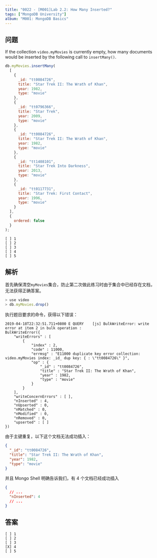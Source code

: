 ```yaml
---
title: "0022 - [M001]Lab 2.2: How Many Inserted?"
tags: ["MongoDB University"]
album: "M001: MongoDB Basics"
---
```


## 问题

If the collection `video.myMovies` is currently empty, how many documents would be inserted by the following call to `insertMany()`.

```js
db.myMovies.insertMany(
  [
    {
      _id: "tt0084726",
      title: "Star Trek II: The Wrath of Khan",
      year: 1982,
      type: "movie"
    },
    {
      _id: "tt0796366",
      title: "Star Trek",
      year: 2009,
      type: "movie"
    },
    {
      _id: "tt0084726",
      title: "Star Trek II: The Wrath of Khan",
      year: 1982,
      type: "movie"
    },
    {
      _id: "tt1408101",
      title: "Star Trek Into Darkness",
      year: 2013,
      type: "movie"
    },
    {
      _id: "tt0117731",
      title: "Star Trek: First Contact",
      year: 1996,
      type: "movie"
    }
  ],
  {
    ordered: false
  }
);
```

```
[ ] 1
[ ] 2
[ ] 3
[ ] 4
[ ] 5
```

## 解析

首先确保清空`myMovies`集合，防止第二次做此练习时由于集合中已经存在文档，无法获得正确答案。

```js
> use video
> db.myMovies.drop()
```

执行题目要求的命令，获得以下错误：

```
2019-04-18T22:32:51.711+0800 E QUERY    [js] BulkWriteError: write error at item 2 in bulk operation :
BulkWriteError({
	"writeErrors" : [
		{
			"index" : 2,
			"code" : 11000,
			"errmsg" : "E11000 duplicate key error collection: video.myMovies index: _id_ dup key: { : \"tt0084726\" }",
			"op" : {
				"_id" : "tt0084726",
				"title" : "Star Trek II: The Wrath of Khan",
				"year" : 1982,
				"type" : "movie"
			}
		}
	],
	"writeConcernErrors" : [ ],
	"nInserted" : 4,
	"nUpserted" : 0,
	"nMatched" : 0,
	"nModified" : 0,
	"nRemoved" : 0,
	"upserted" : [ ]
})
```

由于主键重复，以下这个文档无法成功插入：

```json
{
  "_id": "tt0084726",
  "title": "Star Trek II: The Wrath of Khan",
  "year": 1982,
  "type": "movie"
}
```

并且 Mongo Shell 明确告诉我们，有 4 个文档已经成功插入

```json
{
  // ...
  "nInserted": 4
  // ...
}
```

## 答案

```
[ ] 1
[ ] 2
[ ] 3
[X] 4
[ ] 5
```

